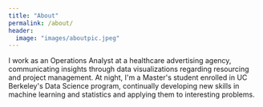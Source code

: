 ```yaml
---
title: "About"
permalink: /about/
header:
  image: "images/aboutpic.jpeg"
---
```


I work as an Operations Analyst at a healthcare advertising agency, communicating insights through data visualizations regarding resourcing and project management.
At night, I'm a Master's student enrolled in UC Berkeley's Data Science program, continually developing new skills in machine learning and statistics and applying them to interesting problems.

